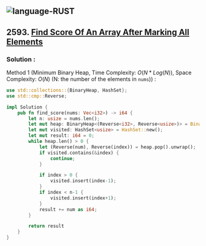 ![language-RUST](https://img.shields.io/badge/RUST-8d4004?style=for-the-badge&logo=RUST)
---

## 2593. [Find Score Of An Array After Marking All Elements](https://leetcode.com/problems/find-score-of-an-array-after-marking-all-elements)

### Solution :

Method 1 (Minimum Binary Heap, Time Complexity: $O(N*Log(N))$, Space Complexity: $O(N)$ (N: the number of the elements in `nums`)) :
```rust
use std::collections::{BinaryHeap, HashSet};
use std::cmp::Reverse;

impl Solution {
    pub fn find_score(nums: Vec<i32>) -> i64 {
        let n: usize = nums.len();
        let mut heap: BinaryHeap<(Reverse<i32>, Reverse<usize>)> = BinaryHeap::from_iter(nums.into_iter().enumerate().map(|(index, num)| (Reverse(num), Reverse(index))));
        let mut visited: HashSet<usize> = HashSet::new();
        let mut result: i64 = 0;
        while heap.len() > 0 {
            let (Reverse(num), Reverse(index)) = heap.pop().unwrap();
            if visited.contains(&index) {
                continue;
            }

            if index > 0 {
                visited.insert(index-1);
            }
            if index < n-1 {
                visited.insert(index+1);
            }
            result += num as i64;
        }

        return result
    }
}
```
